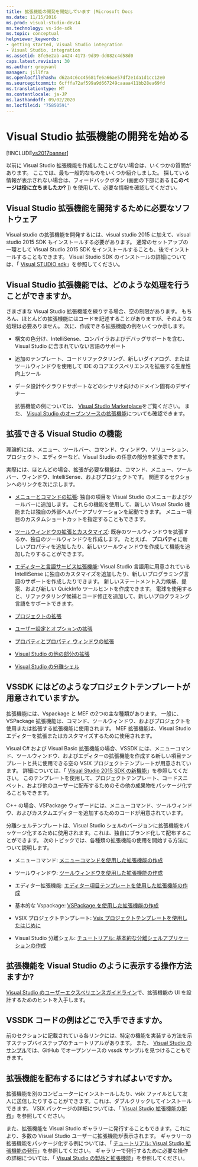 ```yaml
---
title: 拡張機能の開発を開始しています |Microsoft Docs
ms.date: 11/15/2016
ms.prod: visual-studio-dev14
ms.technology: vs-ide-sdk
ms.topic: conceptual
helpviewer_keywords:
- getting started, Visual Studio integration
- Visual Studio, integration
ms.assetid: 8fe5e2ab-a424-4173-9d39-dd082c4d58d0
caps.latest.revision: 30
ms.author: gregvanl
manager: jillfra
ms.openlocfilehash: d62a4c6cc45681fe6a66ae57df2e1da1d1cc12e0
ms.sourcegitcommit: 6cfffa72af599a9d667249caaaa411bb28ea69fd
ms.translationtype: MT
ms.contentlocale: ja-JP
ms.lasthandoff: 09/02/2020
ms.locfileid: "75850591"
---
```

# <a name="starting-to-develop-visual-studio-extensions"></a>Visual Studio 拡張機能の開発を始める
[!INCLUDE[vs2017banner](../includes/vs2017banner.md)]

以前に Visual Studio 拡張機能を作成したことがない場合は、いくつかの質問があります。 ここでは、最も一般的なものをいくつか紹介しました。 探している情報が表示されない場合は、フィードバックボタン (画面の下部にある **[このページは役に立ちましたか?** ]) を使用して、必要な情報を確認してください。

## <a name="what-software-do-i-need-to-develop-visual-studio-extensions"></a>Visual Studio 拡張機能を開発するために必要なソフトウェア
 Visual studio の拡張機能を開発するには、visual studio 2015 に加えて、visual studio 2015 SDK もインストールする必要があります。   通常のセットアップの一環として Visual Studio 2015 SDK をインストールすることも、後でインストールすることもできます。 Visual Studio SDK のインストールの詳細については、「 [Visual STUDIO sdk](../extensibility/visual-studio-sdk.md)」を参照してください。

## <a name="what-kinds-of-things-can-i-do-with-visual-studio-extensions"></a>Visual Studio 拡張機能では、どのような処理を行うことができますか。
 さまざまな Visual Studio 拡張機能を練りする場合、空の制限があります。 もちろん、ほとんどの拡張機能にはコードを記述することがありますが、そのような処理は必要ありません。 次に、作成できる拡張機能の例をいくつか示します。

- 構文の色分け、IntelliSense、コンパイラおよびデバッグサポートを含む、Visual Studio に含まれていない言語のサポート

- 追加のテンプレート、コードリファクタリング、新しいダイアログ、またはツールウィンドウを使用して IDE のコアエクスペリエンスを拡張する生産性向上ツール

- データ設計やクラウドサポートなどのシナリオ向けのドメイン固有のデザイナー

  拡張機能の例については、 [Visual Studio Marketplace](https://marketplace.visualstudio.com/)をご覧ください。 また、 [Visual Studio のオープンソースの拡張機能](https://github.com/Microsoft/extendvs/blob/master/CommunityExtensions.md)についても確認できます。

## <a name="which-visual-studio-features-can-i-extend"></a>拡張できる Visual Studio の機能
 理論的には、メニュー、ツールバー、コマンド、ウィンドウ、ソリューション、プロジェクト、エディターなど、Visual Studio の任意の部分を拡張できます。

 実際には、ほとんどの場合、拡張が必要な機能は、コマンド、メニュー、ツールバー、ウィンドウ、IntelliSense、およびプロジェクトです。 関連するセクションへのリンクを次に示します。

- [メニューとコマンドの拡張](../extensibility/extending-menus-and-commands.md): 独自の項目を Visual Studio のメニューおよびツールバーに追加します。 これらの機能を使用して、新しい Visual Studio 機能または独自の外部ヘルパーアプリケーションを起動できます。 メニュー項目のカスタムショートカットを指定することもできます。

- [ツールウィンドウの拡張とカスタマイズ](../extensibility/extending-and-customizing-tool-windows.md): 既存のツールウィンドウを拡張するか、独自のツールウィンドウを作成します。 たとえば、 **プロパティ**に新しいプロパティを追加したり、新しいツールウィンドウを作成して機能を追加したりすることができます。

- [エディターと言語サービス拡張機能](../extensibility/editor-and-language-service-extensions.md): Visual Studio 言語用に用意されている IntelliSense に独自のカスタマイズを追加したり、新しいプログラミング言語のサポートを作成したりできます。 新しいステートメント入力候補、提案、および新しい QuickInfo ツールヒントを作成できます。 電球を使用すると、リファクタリング候補とコード修正を追加して、新しいプログラミング言語をサポートできます。

- [プロジェクトの拡張](../extensibility/extending-projects.md)

- [ユーザー設定とオプションの拡張](../extensibility/extending-user-settings-and-options.md)

- [プロパティとプロパティ ウィンドウの拡張](../extensibility/extending-properties-and-the-property-window.md)

- [Visual Studio の他の部分の拡張](../extensibility/extending-other-parts-of-visual-studio.md)

- [Visual Studio の分離シェル](../extensibility/visual-studio-isolated-shell.md)

## <a name="what-project-templates-are-provided-by-the-vssdk"></a><a name="BKMK_ProjectTemplate"></a> VSSDK にはどのようなプロジェクトテンプレートが用意されていますか。
 拡張機能には、Vspackage と MEF の2つの主な種類があります。 一般に、VSPackage 拡張機能は、コマンド、ツールウィンドウ、およびプロジェクトを使用または拡張する拡張機能に使用されます。 MEF 拡張機能は、Visual Studio エディターを拡張またはカスタマイズするために使用されます。

 Visual C# および Visual Basic 拡張機能の場合、VSSDK には、メニューコマンド、ツールウィンドウ、およびエディターの拡張機能を作成する新しい項目テンプレートと共に使用できる空の VSIX プロジェクトテンプレートが用意されています。 詳細については、「 [Visual Studio 2015 SDK の新機能](../extensibility/what-s-new-in-the-visual-studio-2015-sdk.md)」を参照してください。 このテンプレートを使用して、プロジェクトテンプレート、コードスニペット、および他のユーザーに配布するためのその他の成果物をパッケージ化することもできます。

 C++ の場合、VSPackage ウィザードには、メニューコマンド、ツールウィンドウ、およびカスタムエディターを追加するためのコードが用意されています。

 分離シェルテンプレートは、Visual Studio シェルのバージョンに拡張機能をパッケージ化するために使用されます。これは、独自にブランド化して配布することができます。 次のトピックでは、各種類の拡張機能の使用を開始する方法について説明します。

- メニューコマンド: [メニューコマンドを使用した拡張機能の作成](../extensibility/creating-an-extension-with-a-menu-command.md)

- ツールウィンドウ: [ツールウィンドウを使用した拡張機能の作成](../extensibility/creating-an-extension-with-a-tool-window.md)

- エディター拡張機能: [エディター項目テンプレートを使用した拡張機能の作成](../extensibility/creating-an-extension-with-an-editor-item-template.md)

- 基本的な Vspackage: [VSPackage を使用した拡張機能の作成](../extensibility/creating-an-extension-with-a-vspackage.md)

- VSIX プロジェクトテンプレート: [Vsix プロジェクトテンプレートを使用したはじめに](../extensibility/getting-started-with-the-vsix-project-template.md)

- Visual Studio 分離シェル: [チュートリアル: 基本的な分離シェルアプリケーションの作成](../extensibility/walkthrough-creating-a-basic-isolated-shell-application.md)

## <a name="how-do-i-get-my-extension-to-look-like-visual-studio"></a>拡張機能を Visual Studio のように表示する操作方法ますか?
 [Visual Studio のユーザーエクスペリエンスガイドライン](../extensibility/ux-guidelines/visual-studio-user-experience-guidelines.md)で、拡張機能の UI を設計するためのヒントを入手します。

## <a name="where-can-i-find-examples-of-vssdk-code"></a>VSSDK コードの例はどこで入手できますか。
 前のセクションに記載されている各リンクには、特定の機能を実装する方法を示すステップバイステップのチュートリアルがあります。 また、 [Visual Studio のサンプル](https://github.com/Microsoft/VSSDK-Extensibility-Samples)では、GitHub でオープンソースの vssdk サンプルを見つけることもできます。

## <a name="how-can-i-distribute-my-extension"></a>拡張機能を配布するにはどうすればよいですか。
 拡張機能を別のコンピューターにインストールしたり、vsix ファイルとして友人に送信したりすることができます。これは、ダブルクリックしてインストールできます。 VSIX パッケージの詳細については、「 [Visual Studio 拡張機能の配布](../extensibility/shipping-visual-studio-extensions.md)」を参照してください。

 また、拡張機能を Visual Studio ギャラリーに発行することもできます。これにより、多数の Visual Studio ユーザーに拡張機能が表示されます。 ギャラリーの拡張機能をパッケージ化する例については、「 [チュートリアル: Visual Studio 拡張機能の発行](../extensibility/walkthrough-publishing-a-visual-studio-extension.md)」を参照してください。 ギャラリーで発行するために必要な操作の詳細については、「 [Visual Studio の製品と拡張機能](https://visualstudiogallery.msdn.microsoft.com/)」を参照してください。
